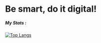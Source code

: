 # Be smart, do it digital!


##### My Stats :
[![Top Langs](https://github-readme-stats.vercel.app/api/top-langs/?username=Nikolay-St-D&count_private=true&layout=compact&theme=transparent)](https://github.com/anuraghazra/github-readme-stats)
